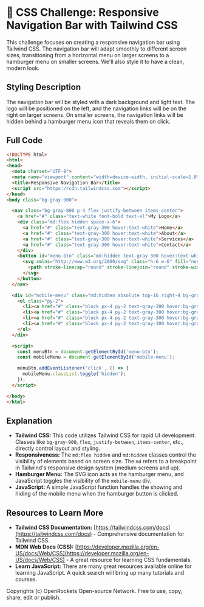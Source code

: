 # 🐞 CSS Challenge: Responsive Navigation Bar with Tailwind CSS


This challenge focuses on creating a responsive navigation bar using Tailwind CSS. The navigation bar will adapt smoothly to different screen sizes, transitioning from a horizontal menu on larger screens to a hamburger menu on smaller screens.  We'll also style it to have a clean, modern look.

## Styling Description

The navigation bar will be styled with a dark background and light text.  The logo will be positioned on the left, and the navigation links will be on the right on larger screens.  On smaller screens, the navigation links will be hidden behind a hamburger menu icon that reveals them on click.

## Full Code

```html
<!DOCTYPE html>
<html>
<head>
  <meta charset="UTF-8">
  <meta name="viewport" content="width=device-width, initial-scale=1.0">
  <title>Responsive Navigation Bar</title>
  <script src="https://cdn.tailwindcss.com"></script>
</head>
<body class="bg-gray-900">

  <nav class="bg-gray-800 p-4 flex justify-between items-center">
    <a href="#" class="text-white font-bold text-xl">My Logo</a>
    <div class="md:flex hidden space-x-6">
      <a href="#" class="text-gray-300 hover:text-white">Home</a>
      <a href="#" class="text-gray-300 hover:text-white">About</a>
      <a href="#" class="text-gray-300 hover:text-white">Services</a>
      <a href="#" class="text-gray-300 hover:text-white">Contact</a>
    </div>
    <button id="menu-btn" class="md:hidden text-gray-300 hover:text-white focus:outline-none">
      <svg xmlns="http://www.w3.org/2000/svg" class="h-6 w-6" fill="none" viewBox="0 0 24 24" stroke="currentColor">
        <path stroke-linecap="round" stroke-linejoin="round" stroke-width="2" d="M4 6h16M4 12h16M4 18h16" />
      </svg>
    </button>
  </nav>

  <div id="mobile-menu" class="md:hidden absolute top-16 right-4 bg-gray-800 rounded shadow-lg">
    <ul class="py-2">
      <li><a href="#" class="block px-4 py-2 text-gray-300 hover:bg-gray-700 hover:text-white">Home</a></li>
      <li><a href="#" class="block px-4 py-2 text-gray-300 hover:bg-gray-700 hover:text-white">About</a></li>
      <li><a href="#" class="block px-4 py-2 text-gray-300 hover:bg-gray-700 hover:text-white">Services</a></li>
      <li><a href="#" class="block px-4 py-2 text-gray-300 hover:bg-gray-700 hover:text-white">Contact</a></li>
    </ul>
  </div>

  <script>
    const menuBtn = document.getElementById('menu-btn');
    const mobileMenu = document.getElementById('mobile-menu');

    menuBtn.addEventListener('click', () => {
      mobileMenu.classList.toggle('hidden');
    });
  </script>

</body>
</html>
```


## Explanation

* **Tailwind CSS:** This code utilizes Tailwind CSS for rapid UI development.  Classes like `bg-gray-900`, `flex`, `justify-between`, `items-center`, etc., directly control layout and styling.
* **Responsiveness:**  The `md:flex hidden` and `md:hidden` classes control the visibility of elements based on screen size.  The `md` refers to a breakpoint in Tailwind's responsive design system (medium screens and up).
* **Hamburger Menu:** The SVG icon acts as the hamburger menu, and JavaScript toggles the visibility of the `mobile-menu` div.
* **JavaScript:** A simple JavaScript function handles the showing and hiding of the mobile menu when the hamburger button is clicked.


## Resources to Learn More

* **Tailwind CSS Documentation:** [https://tailwindcss.com/docs](https://tailwindcss.com/docs) -  Comprehensive documentation for Tailwind CSS.
* **MDN Web Docs (CSS):** [https://developer.mozilla.org/en-US/docs/Web/CSS](https://developer.mozilla.org/en-US/docs/Web/CSS) -  A great resource for learning CSS fundamentals.
* **Learn JavaScript:** There are many great resources available online for learning JavaScript.  A quick search will bring up many tutorials and courses.


Copyrights (c) OpenRockets Open-source Network. Free to use, copy, share, edit or publish.

